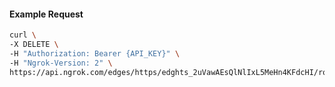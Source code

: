 <!-- Code generated for API Clients. DO NOT EDIT. -->

#### Example Request

```bash
curl \
-X DELETE \
-H "Authorization: Bearer {API_KEY}" \
-H "Ngrok-Version: 2" \
https://api.ngrok.com/edges/https/edghts_2uVawAEsQlNlIxL5MeHn4KFdcHI/routes/edghtsrt_2uVawEBSmYUtQB24UV3NQ2A2uM6/saml
```
